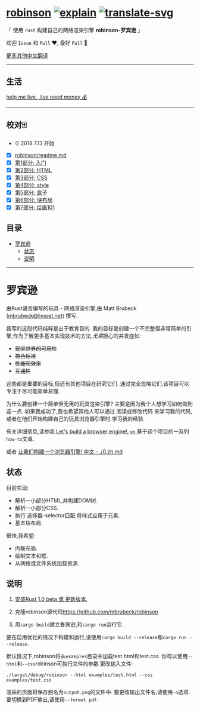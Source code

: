 # [robinson][commit] [![explain]][source] [![translate-svg]][translate-list]

[explain]: http://llever.com/explain.svg
[source]: https://github.com/chinanf-boy/Source-Explain
[translate-svg]: http://llever.com/translate.svg
[translate-list]: https://github.com/chinanf-boy/chinese-translate-list

「 使用 `rust` 构建自己的网络渲染引擎 **robinson-罗宾逊** 」

[commit]: https://github.com/mbrubeck/robinson/tree/dfd5c3b3f88ebe10c5286414e87dea9bda60f611

欢迎 `Issue` 和 `Pull` ❤️, 最好 `Pull` 👏

[更多其他中文翻译](https://github.com/chinanf-boy/chinese-translate-list)

---

## 生活

[help me live , live need money 💰](https://github.com/chinanf-boy/live-need-money)

---


## 校对🀄️

- ⏰ 2018 7.13 开始

-   [x] [robinson/readme.md](README.zh.md)
-   [x] [第1部分: 入门](0.zh.md)
-   [x] [第2部分: HTML](1.zh.md)
-   [x] [第3部分: CSS](2.zh.md)
-   [x] [第4部分: style](3.zh.md)
-   [x] [第5部分: 盒子](4.zh.md)
-   [x] [第6部分: 块布局](5.zh.md)
-   [x] [第7部分: 绘画101](6.zh.md)

## 目录

<!-- START doctoc generated TOC please keep comment here to allow auto update -->
<!-- DON'T EDIT THIS SECTION, INSTEAD RE-RUN doctoc TO UPDATE -->


- [罗宾逊](#%E7%BD%97%E5%AE%BE%E9%80%8A)
  - [状态](#%E7%8A%B6%E6%80%81)
  - [说明](#%E8%AF%B4%E6%98%8E)

<!-- END doctoc generated TOC please keep comment here to allow auto update -->

---


# 罗宾逊

由Rust语言编写的玩具 - 网络渲染引擎,由 Matt Brubeck (mbrubeck@limpet.net) 撰写. 

我写的这段代码纯粹是出于教育目的. 我的目标是创建一个不完整但非常简单的引擎,作为了解更多基本实现技术的方法,*无需*担心的并发症如: 

-   <s>现实世界的可用性</s>
-   <s>符合标准</s>
-   <s>性能和效率</s>
-   <s>互通性</s>

这些都是重要的目标,但还有其他项目在研究它们. 通过完全忽略它们,该项目可以专注于尽可能简单易懂. 

为什么要创建一个简单但无用的玩具渲染引擎? 主要是因为我个人想学习如何做到这一点. 如果我成功了,我也希望其他人可以通过 阅读或修改代码 来学习我的代码,或者在他们开始构建自己的玩具浏览器引擎时 学习我的经验. 

有关详细信息,请参阅[ Let's build a browser engine!, `en`][blog],基于这个项目的一系列`how-to`文章. 

[blog]: http://limpet.net0.zh.md

或者 [让我们构建一个浏览器引擎! 中文 - ./0.zh.md](./0.zh.md)

## 状态

目前实现: 

-   解析一小部分HTML,并构建DOM树. 
-   解析一小部分CSS. 
-   执行 选择器-selector匹配 将样式应用于元素. 
-   基本块布局. 

很快,我希望: 

-   内联布局. 
-   绘制文本和框. 
-   从网络或文件系统加载资源. 

## 说明

1.  [安装Rust 1.0 beta 或 更新版本. ](http://www.rust-lang.org/install.html)

2.  克隆robinson源代码<https://github.com/mbrubeck/robinson>

3.  用`cargo build`建立鲁宾逊,和`cargo run`运行它. 

要在启用优化的情况下构建和运行,请使用`cargo build --release`和`cargo run --release`. 

默认情况下,robinson将从`examples`目录中加载test.html和test.css. 你可以使用`--html`和`--css`robinson可执行文件的参数 更改输入文件: 

    ./target/debug/robinson --html examples/test.html --css examples/test.css

渲染的页面将保存到名为`output.png`的文件中. 要更改输出文件名,请使用`-o`选项. 要切换到PDF输出,请使用`--format pdf`. 
